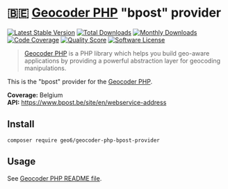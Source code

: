 # :belgium: [Geocoder PHP](https://github.com/geocoder-php/Geocoder) "bpost" provider

[![Latest Stable Version](https://poser.pugx.org/geo6/geocoder-php-bpost-provider/v/stable)](https://packagist.org/packages/geo6/geocoder-php-bpost-provider)
[![Total Downloads](https://poser.pugx.org/geo6/geocoder-php-bpost-provider/downloads)](https://packagist.org/packages/geo6/geocoder-php-bpost-provider)
[![Monthly Downloads](https://poser.pugx.org/geo6/geocoder-php-bpost-provider/d/monthly.png)](https://packagist.org/packages/geo6/geocoder-php-bpost-provider)
[![Code Coverage](https://img.shields.io/scrutinizer/coverage/g/geo6/geocoder-php-bpost-provider.svg?style=flat-square)](https://scrutinizer-ci.com/g/geo6/geocoder-php-bpost-provider)
[![Quality Score](https://img.shields.io/scrutinizer/g/geo6/geocoder-php-bpost-provider.svg?style=flat-square)](https://scrutinizer-ci.com/g/geo6/geocoder-php-bpost-provider)
[![Software License](https://img.shields.io/badge/license-MIT-brightgreen.svg)](LICENSE)

> [Geocoder PHP](https://github.com/geocoder-php/Geocoder) is a PHP library which helps you build geo-aware applications by providing a powerful abstraction layer for geocoding manipulations.

This is the "bpost" provider for the [Geocoder PHP](https://github.com/geocoder-php/Geocoder).

**Coverage:** Belgium  
**API:** <https://www.bpost.be/site/en/webservice-address>

## Install

    composer require geo6/geocoder-php-bpost-provider

## Usage

See [Geocoder PHP README file](https://github.com/geocoder-php/Geocoder/blob/master/README.md).
